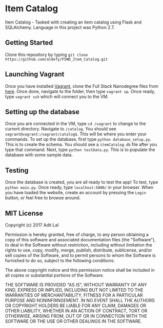 # Item Catalog
Item Catalog - Tasked with creating an item catalog using Flask and SQLAlchemy. Language in this project was Python 2.7.

## Getting Started

Clone this repository by typing `git clone https://github.com/aldefy/FSND_Item_Catalog.git`

## Launching Vagrant

Once you have installed [Vagrant](http://vagrantup.com), clone the Full Stack Nanodegree files from [here](https://github.com/udacity/fullstack-nanodegree-vm). Once done, navigate to the folder, then type `vagrant up`. Once ready, type `vagrant ssh` which will connect you to the VM.

## Setting up the database

Once you are connected in the VM, type `cd /vagrant` to change to the current directory. Navigate to `/catalog`. You should see `vagrant@vagrant:/vagrant/catalog$`. This will be where you enter your commands. To set up the database, first type `python database_setup.py`. This is to create the schema. You should see a `itemCatalog.db` file after you type that command. Next, type `python testData.py`. This is to populate the database with some sample data.

## Testing

Once the database is created, you are all ready to test the app! To test, type `python main.py`. Once ready, type `localhost:5000/` in your browser. When you have loaded the website, create an account by pressing the `Login` button, or feel free to browse around.

## MIT License

Copyright (c) 2017 Adit Lal

Permission is hereby granted, free of charge, to any person obtaining a copy
of this software and associated documentation files (the "Software"), to deal
in the Software without restriction, including without limitation the rights
to use, copy, modify, merge, publish, distribute, sublicense, and/or sell
copies of the Software, and to permit persons to whom the Software is
furnished to do so, subject to the following conditions:

The above copyright notice and this permission notice shall be included in all
copies or substantial portions of the Software.

THE SOFTWARE IS PROVIDED "AS IS", WITHOUT WARRANTY OF ANY KIND, EXPRESS OR
IMPLIED, INCLUDING BUT NOT LIMITED TO THE WARRANTIES OF MERCHANTABILITY,
FITNESS FOR A PARTICULAR PURPOSE AND NONINFRINGEMENT. IN NO EVENT SHALL THE
AUTHORS OR COPYRIGHT HOLDERS BE LIABLE FOR ANY CLAIM, DAMAGES OR OTHER
LIABILITY, WHETHER IN AN ACTION OF CONTRACT, TORT OR OTHERWISE, ARISING FROM,
OUT OF OR IN CONNECTION WITH THE SOFTWARE OR THE USE OR OTHER DEALINGS IN THE
SOFTWARE.
